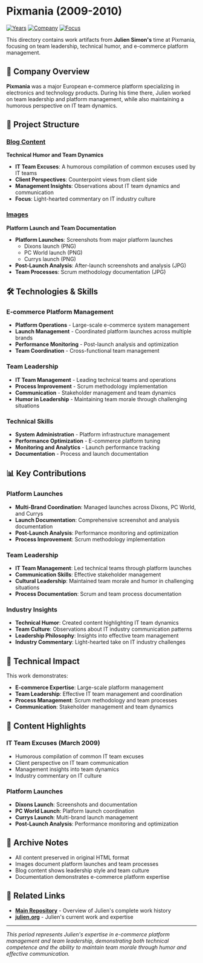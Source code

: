# Pixmania (2009-2010)

[![Years](https://img.shields.io/badge/Years-2009--2010-orange.svg)](https://github.com/juliensimon/work-history)
[![Company](https://img.shields.io/badge/Company-Pixmania-blue.svg)](https://github.com/juliensimon/work-history)
[![Focus](https://img.shields.io/badge/Focus-Team%20Leadership%20%26%20Humor-green.svg)](https://github.com/juliensimon/work-history)

This directory contains work artifacts from **Julien Simon's** time at Pixmania, focusing on team leadership, technical humor, and e-commerce platform management.

## 🏢 Company Overview

**Pixmania** was a major European e-commerce platform specializing in electronics and technology products. During his time there, Julien worked on team leadership and platform management, while also maintaining a humorous perspective on IT team dynamics.

## 📁 Project Structure

### [Blog Content](./2009-03-12-les-meilleures-excuses-des-equipes-IT.html)
**Technical Humor and Team Dynamics**

- **IT Team Excuses**: A humorous compilation of common excuses used by IT teams
- **Client Perspectives**: Counterpoint views from client side
- **Management Insights**: Observations about IT team dynamics and communication
- **Focus**: Light-hearted commentary on IT industry culture

### [Images](./images/)
**Platform Launch and Team Documentation**

- **Platform Launches**: Screenshots from major platform launches
  - Dixons launch (PNG)
  - PC World launch (PNG) 
  - Currys launch (PNG)
- **Post-Launch Analysis**: After-launch screenshots and analysis (JPG)
- **Team Processes**: Scrum methodology documentation (JPG)

## 🛠️ Technologies & Skills

### E-commerce Platform Management
- **Platform Operations** - Large-scale e-commerce system management
- **Launch Management** - Coordinated platform launches across multiple brands
- **Performance Monitoring** - Post-launch analysis and optimization
- **Team Coordination** - Cross-functional team management

### Team Leadership
- **IT Team Management** - Leading technical teams and operations
- **Process Improvement** - Scrum methodology implementation
- **Communication** - Stakeholder management and team dynamics
- **Humor in Leadership** - Maintaining team morale through challenging situations

### Technical Skills
- **System Administration** - Platform infrastructure management
- **Performance Optimization** - E-commerce platform tuning
- **Monitoring and Analytics** - Launch performance tracking
- **Documentation** - Process and launch documentation

## 📊 Key Contributions

### Platform Launches
- **Multi-Brand Coordination**: Managed launches across Dixons, PC World, and Currys
- **Launch Documentation**: Comprehensive screenshot and analysis documentation
- **Post-Launch Analysis**: Performance monitoring and optimization
- **Process Improvement**: Scrum methodology implementation

### Team Leadership
- **IT Team Management**: Led technical teams through platform launches
- **Communication Skills**: Effective stakeholder management
- **Cultural Leadership**: Maintained team morale and humor in challenging situations
- **Process Documentation**: Scrum and team process documentation

### Industry Insights
- **Technical Humor**: Created content highlighting IT team dynamics
- **Team Culture**: Observations about IT industry communication patterns
- **Leadership Philosophy**: Insights into effective team management
- **Industry Commentary**: Light-hearted take on IT industry challenges

## 🎯 Technical Impact

This work demonstrates:
- **E-commerce Expertise**: Large-scale platform management
- **Team Leadership**: Effective IT team management and coordination
- **Process Management**: Scrum methodology and team processes
- **Communication**: Stakeholder management and team dynamics

## 📄 Content Highlights

### IT Team Excuses (March 2009)
- Humorous compilation of common IT team excuses
- Client perspective on IT team communication
- Management insights into team dynamics
- Industry commentary on IT culture

### Platform Launches
- **Dixons Launch**: Screenshots and documentation
- **PC World Launch**: Platform launch coordination
- **Currys Launch**: Multi-brand launch management
- **Post-Launch Analysis**: Performance monitoring and optimization

## 📄 Archive Notes

- All content preserved in original HTML format
- Images document platform launches and team processes
- Blog content shows leadership style and team culture
- Documentation demonstrates e-commerce platform expertise

## 🔗 Related Links

- **[Main Repository](../README.md)** - Overview of Julien's complete work history
- **[julien.org](https://julien.org)** - Julien's current work and expertise

---

*This period represents Julien's expertise in e-commerce platform management and team leadership, demonstrating both technical competence and the ability to maintain team morale through humor and effective communication.* 